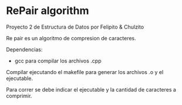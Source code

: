 # RePair algorithm
Proyecto 2 de Estructura de Datos por Felipito &amp; Chulzito

Re pair es un algoritmo de compresion de caracteres.

Dependencias:
- gcc para compilar los archivos .cpp

Compilar ejecutando el makefile para generar los archivos .o y el ejecutable.

Para correr se debe indicar el ejecutable y la cantidad de caracteres a comprimir.
